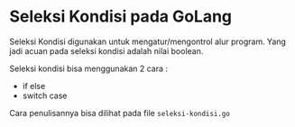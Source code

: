 # Seleksi Kondisi pada GoLang

Seleksi Kondisi digunakan untuk mengatur/mengontrol alur program.
Yang jadi acuan pada seleksi kondisi adalah nilai boolean.

Seleksi kondisi bisa menggunakan 2 cara :

- if else
- switch case

Cara penulisannya bisa dilihat pada file `seleksi-kondisi.go`
